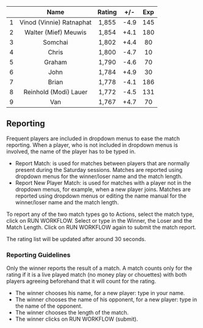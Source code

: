 | |Name|Rating|+/-|Exp|
|-|:--:|:----:|:-:|:-:|
|1|Vinod (Vinnie) Ratnaphat|1,855|-4.9|145|
|2|Walter (Mief) Meuwis|1,854|+4.1|180|
|3|Somchai|1,802|+4.4|80|
|4|Chris|1,800|-4.7|10|
|5|Graham|1,790|-4.6|70|
|6|John|1,784|+4.9|30|
|7|Brian|1,778|-4.1|186|
|8|Reinhold (Modi) Lauer|1,772|-4.5|131|
|9|Van|1,767|+4.7|70|

 

## Reporting

Frequent players are included in dropdown menus to ease the match reporting.
When a player, who is not included in dropdown menus is involved, the name of the player has to be typed in.

- Report Match:  is used for matches between players that are normally present during the Saturday sessions.
Matches are reported using dropdown menus for the winner/loser name and the match length.
- Report New Player Match:  is used for matches with a player not in the dropdown menus, for example, when a new player joins.
Matches are reported using dropdown menus or editing the name manual for the winner/loser name and the match length.

To report any of the two match types go to Actions, select the match type, click on RUN WORKFLOW.
Select or type in the Winner, the Loser and the Match Length.
Click on RUN WORKFLOW again to submit the match report.

The rating list will be updated after around 30 seconds.

### Reporting Guidelines

Only the winner reports the result of a match.
A match counts only for the rating if it is a live played match (no money play or chouettes)
with both players agreeing beforehand that it will count for the rating.

- The winner chooses his name, for a new player: type in your name.
- The winner chooses the name of his opponent, for a new player: type in the name of the opponent.
- The winner chooses the length of the match.
- The winner clicks on RUN WORKFLOW (submit).
